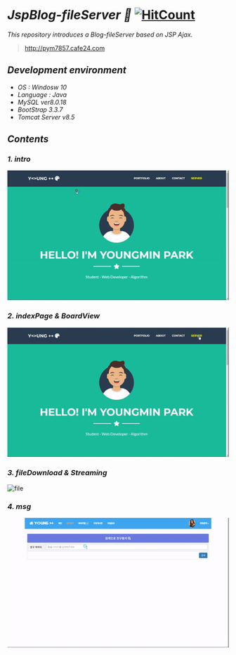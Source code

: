 # ***JspBlog-fileServer :eyes:*** [![HitCount](http://hits.dwyl.com/pym7857/JspBlog-fileServer.svg)](http://hits.dwyl.com/pym7857/JspBlog-fileServer)
*This repository introduces a Blog-fileServer based on JSP Ajax.*
<br>
> http://pym7857.cafe24.com

## ***Development environment***
* *OS : Windosw 10*
* *Language : Java*
* *MySQL ver8.0.18*
* *BootStrap 3.3.7*
* *Tomcat Server v8.5*

## ***Contents***
### ***1. intro***
![intro](./Imgs/intro.gif) 
### ***2. indexPage & BoardView***
![index](./Imgs/index.gif) 
### ***3. fileDownload & Streaming***
![file](./Imgs/file.gif) 
### ***4. msg***
![msg](./Imgs/msg.gif) 


